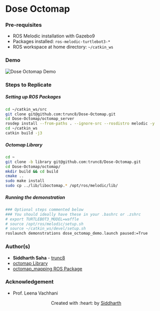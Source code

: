 # Dose Octomap

### Pre-requisites
- ROS Melodic installation with Gazebo9
- Packages installed: `ros-melodic-turtlebot3-*`
- ROS workspace at home directory: `~/catkin_ws`

### Demo
![Dose Octomap Demo](dose-octomap-demo.gif)

### Steps to Replicate

##### Setting up ROS Packages
```sh
cd ~/catkin_ws/src
git clone git@github.com:trunc8/Dose-Octomap.git
cd Dose-Octomap/octomap_server
rosdep install --from-paths . --ignore-src --rosdistro melodic -y
cd ~/catkin_ws
catkin build -j3
```

##### Octomap Library
```sh
cd ~
git clone -b library git@github.com:trunc8/Dose-Octomap.git
cd Dose-Octomap/octomap/
mkdir build && cd build
cmake ..
sudo make install
sudo cp ../lib/liboctomap.* /opt/ros/melodic/lib/
```

##### Running the demonstration
```sh
### Optional steps commented below
### You should ideally have these in your .bashrc or .zshrc
# export TURTLEBOT3_MODEL=waffle
# source /opt/ros/melodic/setup.sh
# source ~/catkin_ws/devel/setup.sh
roslaunch demonstrations dose_octomap_demo.launch paused:=True
```

### Author(s)

* **Siddharth Saha** - [trunc8](https://github.com/trunc8)
* [octomap Library](https://github.com/OctoMap/octomap)
* [octomap_mapping ROS Package](https://github.com/OctoMap/octomap_mapping)

### Acknowledgement

* Prof. Leena Vachhani

<p align='center'>Created with :heart: by <a href="https://www.linkedin.com/in/sahasiddharth611/">Siddharth</a></p>